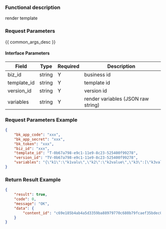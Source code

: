 ### Functional description

render template

### Request Parameters

{{ common_args_desc }}

#### Interface Parameters

| Field        | Type       | Required | Description |
|--------------|------------|----------|-------------|
| biz_id       |  string    | Y        | business id |
| template_id  |  string    | Y        | template id |
| version_id   |  string    | Y        | version id  |
| variables    |  string    | Y        | render variables (JSON raw string) |

### Request Parameters Example

```json
{
    "bk_app_code": "xxx",
    "bk_app_secret": "xxx",
    "bk_token": "xxx",
    "biz_id": "xxx",
    "template_id": "T-0b67a798-e9c1-11e9-8c23-525400f99278",
    "version_id": "TV-0b67a798-e9c1-11e9-8c23-525400f99278",
    "variables": "{\"k1\":\"k1valu\",\"k2\":\"k2value\",\"k3\":[\"k3value1\",\"k3value2\"]}"
}
```

### Return Result Example

```json
{
    "result": true,
    "code": 0,
    "message": "OK",
    "data": {
        "content_id": "c69e185b4ab4a5d3359ba88979770c680b79fcaef35bdec050915e882d225806"
    }
}
```

